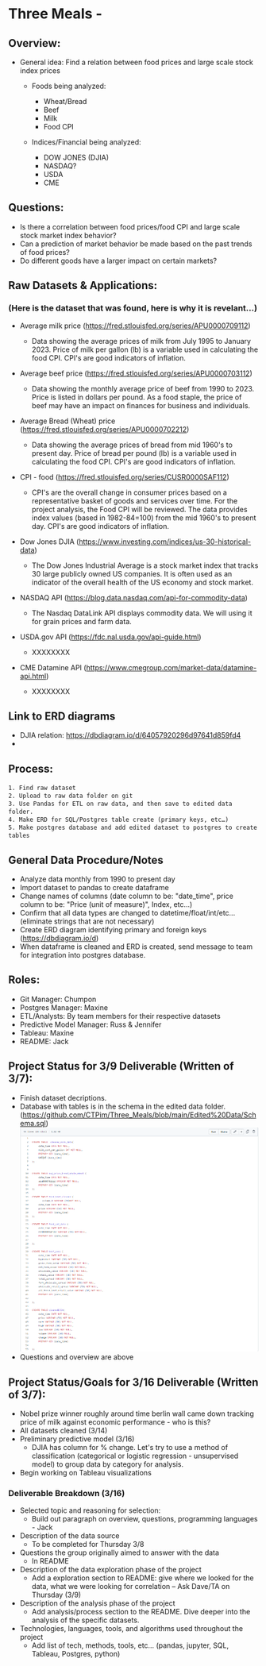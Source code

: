 # Three Meals - 

## Overview:
- General idea: Find a relation between food prices and large scale stock index prices
    - Foods being analyzed:
        - Wheat/Bread
        - Beef
        - Milk
        - Food CPI
    
    - Indices/Financial being analyzed:
        - DOW JONES (DJIA)
        - NASDAQ?
        - USDA
        - CME

## Questions:
- Is there a correlation between food prices/food CPI and large scale stock market index behavior?
- Can a prediction of market behavior be made based on the past trends of food prices?
- Do different goods have a larger impact on certain markets? 

## Raw Datasets & Applications:
### (Here is the dataset that was found, here is why it is revelant...)

- Average milk price (https://fred.stlouisfed.org/series/APU0000709112)
    - Data showing the average prices of milk from July 1995 to January 2023.  Price of milk per gallon (lb) is a variable used in calculating the food CPI.  CPI's are good indicators of inflation.

- Average beef price (https://fred.stlouisfed.org/series/APU0000703112)
    - Data showing the monthly average price of beef from 1990 to 2023. Price is listed in dollars per pound. As a food staple, the price of beef may have an impact on finances for business and individuals.  

- Average Bread (Wheat) price (https://fred.stlouisfed.org/series/APU0000702212)
    - Data showing the average prices of bread from mid 1960's to present day.  Price of bread per pound (lb) is a variable used in calculating the food CPI.  CPI's are good indicators of inflation.

- CPI - food (https://fred.stlouisfed.org/series/CUSR0000SAF112)
    - CPI's are the overall change in consumer prices based on a representative basket of goods and services over time.  For the project analysis, the Food CPI will be reviewed.  The data provides index values (based in 1982-84=100) from the mid 1960's to present day. CPI's are good indicators of inflation.

- Dow Jones DJIA (https://www.investing.com/indices/us-30-historical-data)
    - The Dow Jones Industrial Average is a stock market index that tracks 30 large publicly owned US companies. It is often used as an indicator of the overall health of the US economy and stock market. 

- NASDAQ API (https://blog.data.nasdaq.com/api-for-commodity-data)
    - The Nasdaq DataLink API displays commodity data. We will using it for grain prices and farm data.

- USDA.gov API (https://fdc.nal.usda.gov/api-guide.html)
    - XXXXXXXX

- CME Datamine API (https://www.cmegroup.com/market-data/datamine-api.html)
    - XXXXXXXX

## Link to ERD diagrams
- DJIA relation: https://dbdiagram.io/d/64057920296d97641d859fd4
- 

## Process:
    1. Find raw dataset
    2. Upload to raw data folder on git
    3. Use Pandas for ETL on raw data, and then save to edited data folder.
    4. Make ERD for SQL/Postgres table create (primary keys, etc…) 
    5. Make postgres database and add edited dataset to postgres to create tables

## General Data Procedure/Notes
- Analyze data monthly from 1990 to present day
- Import dataset to pandas to create dataframe
- Change names of columns (date column to be: "date_time", price column to be: "Price (unit of measure)", Index, etc...)
- Confirm that all data types are changed to datetime/float/int/etc...  (eliminate strings that are not necessary)
- Create ERD diagram identifying primary and foreign keys (https://dbdiagram.io/d)
- When dataframe is cleaned and ERD is created, send message to team for integration into postgres database.

## Roles:
- Git Manager: Chumpon
- Postgres Manager: Maxine
- ETL/Analysts: By team members for their respective datasets
- Predictive Model Manager: Russ & Jennifer
- Tableau: Maxine
- README: Jack


## Project Status for 3/9 Deliverable (Written of 3/7):
-  Finish dataset decriptions.
-  Database with tables is in the schema in the edited data folder.
    (https://github.com/CTPim/Three_Meals/blob/main/Edited%20Data/Schema.sql)
    ![Schema.png](https://github.com/CTPim/Three_Meals/blob/main/Notes/Schema.png)
-  Questions and overview are above

## Project Status/Goals for 3/16 Deliverable (Written of 3/7):
- Nobel prize winner roughly around time berlin wall came down tracking price of milk against economic performance - who is this?
- All datasets cleaned (3/14)
- Preliminary predictive model (3/16)
    - DJIA has column for % change.  Let's try to use a method of classification (categorical or logistic regression - unsupervised model) to group data by category for analysis.
- Begin working on Tableau visualizations

### Deliverable Breakdown (3/16)
- Selected topic and reasoning for selection:
    -	Build out paragraph on overview, questions, programming languages - Jack
- Description of the data source 
    -	To be completed for Thursday 3/8
- Questions the group originally aimed to answer with the data 
    -	In README
- Description of the data exploration phase of the project 
    -	Add a exploration section to README:  give where we looked for the data, what we were looking for correlation – Ask Dave/TA on Thursday (3/9)
- Description of the analysis phase of the project 
    -	Add analysis/process section to the README.  Dive deeper into the analysis of the specific datasets.
- Technologies, languages, tools, and algorithms used throughout the project
    -	Add list of tech, methods, tools, etc… (pandas, jupyter, SQL, Tableau, Postgres, python)


